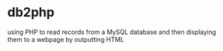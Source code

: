 # db2php


using PHP to read records from a MySQL database and then displaying them to a webpage by outputting HTML
